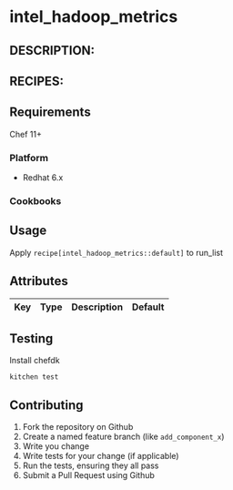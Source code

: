 intel_hadoop_metrics
=======

## DESCRIPTION:


## RECIPES:


## Requirements

Chef 11+

### Platform

*  Redhat 6.x

### Cookbooks


## Usage

Apply `recipe[intel_hadoop_metrics::default]` to run_list 


## Attributes

|Key|Type|Description|Default|
|---|----|-----------|-------|

## Testing

Install chefdk

```
kitchen test
```

## Contributing

1. Fork the repository on Github
2. Create a named feature branch (like `add_component_x`)
3. Write you change
4. Write tests for your change (if applicable)
5. Run the tests, ensuring they all pass
6. Submit a Pull Request using Github
